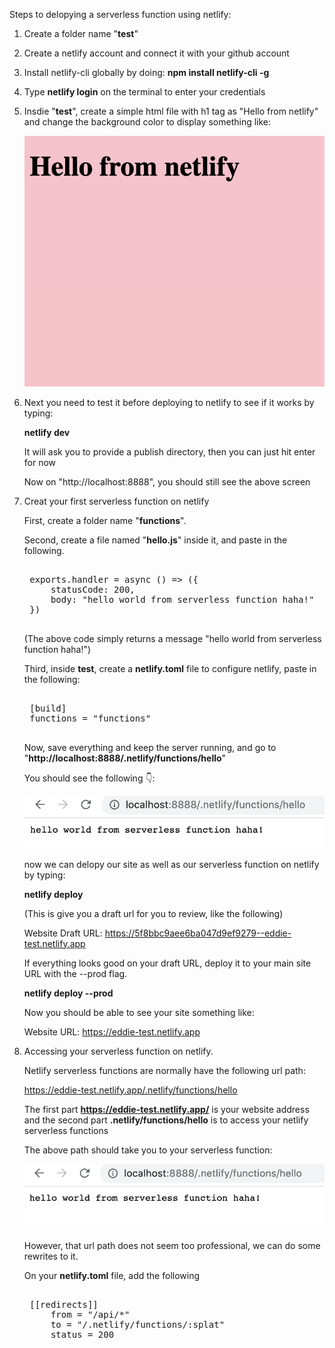 Steps to delopying a serverless function using netlify:

<style>
.code {
    white-space: pre;
    font-family: monospace;
}
</style>

1. Create a folder name "**test**"

2. Create a netlify account and connect it with your github account

3. Install netlify-cli globally by doing:
    **npm install netlify-cli -g**

3. Type **netlify login** on the terminal to enter your credentials

4. Insdie "**test**", create a simple html file with h1 tag as "Hello from netlify" and change the background color to display something like:

    ![alt text](./images/test.png "image")

5. Next you need to test it before deploying to netlify to see if it works by typing:

    **netlify dev**

    It will ask you to provide a publish directory, then you can just hit enter for now

    Now on "http://localhost:8888", you should still see the above screen

6. Creat your first serverless function on netlify

    First, create a folder name "**functions**".
    
    Second, create a file named "**hello.js**" inside it, and paste in the following.

    <div class="code">
    exports.handler = async () => ({
        statusCode: 200,
        body: "hello world from serverless function haha!"
    })
    </div>

    (The above code simply returns a message "hello world from serverless function haha!")

    Third, inside **test**, create a **netlify.toml** file to configure netlify, paste in the following:

    <div class="code">
    [build]
    functions = "functions"
    </div>

    Now, save everything and keep the server running, and go to "**http://localhost:8888/.netlify/functions/hello**"

    You should see the following 👇:

    ![alt text](./images/serverless.png "image")

    now we can delopy our site as well as our serverless function on netlify by typing:

    **netlify deploy**

    (This is give you a draft url for you to review, like the following)

    Website Draft URL: https://5f8bbc9aee6ba047d9ef9279--eddie-test.netlify.app


    If everything looks good on your draft URL, deploy it to your main site URL with the --prod flag.

    **netlify deploy --prod**

    Now you should be able to see your site something like:

    Website URL:       https://eddie-test.netlify.app

7. Accessing your serverless function on netlify.

    Netlify serverless functions are normally have the following url path: 

    https://eddie-test.netlify.app/.netlify/functions/hello

    The first part **https://eddie-test.netlify.app/** is your website address and the second part **.netlify/functions/hello** is to access your netlify serverless functions 

    The above path should take you to your serverless function:

    ![alt text](./images/renderServerless.png "image")

    However, that url path does not seem too professional, we can do some rewrites to it.

    On your **netlify.toml** file, add the following

    <div class="code">
    [[redirects]]
        from = "/api/*"
        to = "/.netlify/functions/:splat"
        status = 200
    </div>